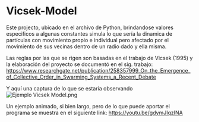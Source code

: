 # Vicsek-Model
Este projecto, ubicado en el archivo de Python, brindandose valores especificos a algunas constantes simula lo que sería la dinamica de partículas con movimiento propio e individual pero afectado por el movimiento de sus vecinas dentro de un radio dado y ella misma.

Las reglas por las que se rigen son basadas en el trabajo de Vicsek (1995) y la elaboración del proyecto se documentó en el sig. trabajo: 
https://www.researchgate.net/publication/258357999_On_the_Emergence_of_Collective_Order_in_Swarming_Systems_a_Recent_Debate

Y aquí una captura de lo que se estaría observando
![Ejemplo Vicsek Model.png](https://github.com/FedeSS99/Vicsek-Model/blob/main/Ejemplo%20Vicsek%20Model.png?raw=true)

Un ejemplo animado, si bien largo, pero de lo que puede aportar el programa se muestra en el siguiente link:
https://youtu.be/gdymJIqzINA
